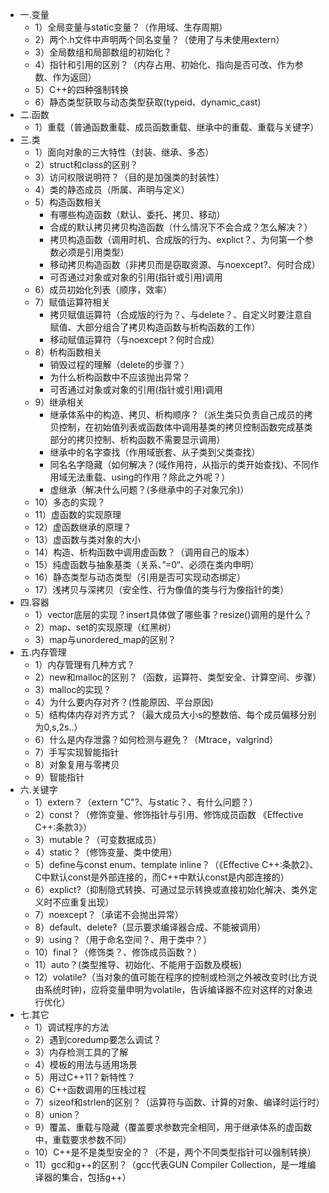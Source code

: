 * 一.变量
    * 1）全局变量与static变量？（作用域、生存周期）
    * 2）两个.h文件中声明两个同名变量？（使用了与未使用extern） 
    * 3）全局数组和局部数组的初始化？
    * 4）指针和引用的区别？（内存占用、初始化、指向是否可改、作为参数、作为返回）
    * 5）C++的四种强制转换
    * 6）静态类型获取与动态类型获取(typeid、dynamic_cast)
* 二.函数
    * 1）重载（普通函数重载、成员函数重载、继承中的重载、重载与关键字） 
* 三.类
    * 1）面向对象的三大特性（封装、继承、多态）
    * 2）struct和class的区别？
    * 3）访问权限说明符？（目的是加强类的封装性）
    * 4）类的静态成员（所属、声明与定义）
    * 5）构造函数相关
        - 有哪些构造函数（默认、委托、拷贝、移动）
        - 合成的默认拷贝拷贝构造函数（什么情况下不会合成？怎么解决？）
        - 拷贝构造函数（调用时机、合成版的行为、explict？、为何第一个参数必须是引用类型）
        - 移动拷贝构造函数（非拷贝而是窃取资源、与noexcept?、何时合成）
        - 可否通过对象或对象的引用(指针或引用)调用
    * 6）成员初始化列表（顺序，效率）
    * 7）赋值运算符相关
        - 拷贝赋值运算符（合成版的行为？、与delete？、自定义时要注意自赋值、大部分组合了拷贝构造函数与析构函数的工作）
        - 移动赋值运算符（与noexcept？何时合成）
    * 8）析构函数相关
        - 销毁过程的理解（delete的步骤？）
        - 为什么析构函数中不应该抛出异常？
        - 可否通过对象或对象的引用(指针或引用)调用
    * 9）继承相关
        - 继承体系中的构造、拷贝、析构顺序？（派生类只负责自己成员的拷贝控制，在初始值列表或函数体中调用基类的拷贝控制函数完成基类部分的拷贝控制、析构函数不需要显示调用）
        - 继承中的名字查找（作用域嵌套、从子类到父类查找）
        - 同名名字隐藏（如何解决？(域作用符，从指示的类开始查找)、不同作用域无法重载、using的作用？除此之外呢？） 
        - 虚继承（解决什么问题？(多继承中的子对象冗余)）
    * 10）多态的实现？
    * 11）虚函数的实现原理
    * 12）虚函数继承的原理？
    * 13）虚函数与类对象的大小
    * 14）构造、析构函数中调用虚函数？（调用自己的版本）
    * 15）纯虚函数与抽象基类（关系、”=0“、必须在类内申明）
    * 16）静态类型与动态类型（引用是否可实现动态绑定）
    * 17）浅拷贝与深拷贝（安全性、行为像值的类与行为像指针的类）
* 四.容器
    * 1）vector底层的实现？insert具体做了哪些事？resize()调用的是什么？
    * 2）map、set的实现原理（红黑树）
    * 3）map与unordered_map的区别？
* 五.内存管理
    * 1）内存管理有几种方式？ 
    * 2）new和malloc的区别？（函数，运算符、类型安全、计算空间、步骤）
    * 3）malloc的实现？
    * 4）为什么要内存对齐？(性能原因、平台原因)
    * 5）结构体内存对齐方式？（最大成员大小s的整数倍、每个成员偏移分别为0,s,2s..）
    * 6）什么是内存泄露？如何检测与避免？（Mtrace，valgrind）
    * 7）手写实现智能指针
    * 8）对象复用与零拷贝
    * 9）智能指针
* 六.关键字
    * 1）extern？（extern "C"?、与static？、有什么问题？）
    * 2）const？（修饰变量、修饰指针与引用、修饰成员函数 《Effective C++:条款3》）
    * 3）mutable？（可变数据成员）
    * 4）static？（修饰变量、类中使用）
    * 5）define与const enum、template inline？（《Effective C++:条款2》、C中默认const是外部连接的，而C++中默认const是内部连接的）
    * 6）explict?（抑制隐式转换、可通过显示转换或直接初始化解决、类外定义时不应重复出现）
    * 7）noexcept？（承诺不会抛出异常）
    * 8）default、delete?（显示要求编译器合成、不能被调用）
    * 9）using？（用于命名空间？、用于类中？）
    * 10）final？（修饰类？、修饰成员函数？）
    * 11）auto？(类型推导、初始化、不能用于函数及模板)
    * 12）volatile?（当对象的值可能在程序的控制或检测之外被改变时(比方说由系统时钟)，应将变量申明为volatile，告诉编译器不应对这样的对象进行优化）
* 七.其它
    * 1）调试程序的方法
    * 2）遇到coredump要怎么调试？
    * 3）内存检测工具的了解
    * 4）模板的用法与适用场景
    * 5）用过C++11？新特性？
    * 6）C++函数调用的压栈过程
    * 7）sizeof和strlen的区别？（运算符与函数、计算的对象、编译时运行时）
    * 8）union？
    * 9）覆盖、重载与隐藏（覆盖要求参数完全相同，用于继承体系的虚函数中，重载要求参数不同）
    * 10）C++是不是类型安全的？（不是，两个不同类型指针可以强制转换）
    * 11）gcc和g++的区别？（gcc代表GUN Compiler Collection，是一堆编译器的集合，包括g++）
